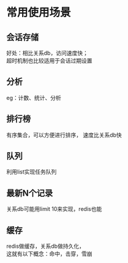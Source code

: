 # 常用使用场景

## 会话存储

  好处：相比关系db，访问速度快；  
  超时机制也比较适用于会话过期设置

## 分析

  eg：计数、统计、分析

## 排行榜

  有序集合，可以方便进行排序，
速度比关系db快

## 队列

  利用list实现任务队列

## 最新N个记录

  关系db可能用limit 10来实现，redis也能

## 缓存

  redis做缓存，关系db做持久化，  
这就有以下概念：命中，击穿，雪崩
